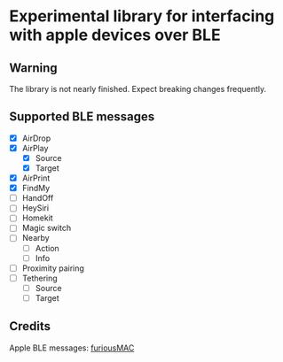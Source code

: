 # Experimental library for interfacing with apple devices over BLE
## Warning
The library is not nearly finished. Expect breaking changes frequently.
## Supported BLE messages
* [x] AirDrop
* [x] AirPlay
    * [x] Source
    * [x] Target
* [x] AirPrint
* [x] FindMy
* [ ] HandOff
* [ ] HeySiri
* [ ] Homekit
* [ ] Magic switch
* [ ] Nearby
    * [ ] Action
    * [ ] Info
* [ ] Proximity pairing
* [ ] Tethering
    * [ ] Source
    * [ ] Target
## Credits
Apple BLE messages: [furiousMAC](https://github.com/furiousMAC)